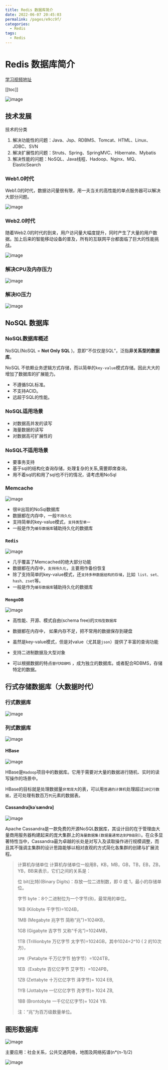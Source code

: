 ```yaml
---
title: Redis 数据库简介
date: 2022-06-07 20:45:03
permalink: /pages/e9cc9f/
categories:
  - Redis
tags:
  - Redis
---
```

# Redis 数据库简介

[学习视频地址](https://www.bilibili.com/video/BV1Rv41177Af?p=1)

[[toc]]

![image](https://jsd.cdn.zzko.cn/gh/xustudyxu/image-hosting@master/20220607/image.1t1oqnudzvog.jpg)

## 技术发展

技术的分类

1. 解决功能性的问题：Java、Jsp、RDBMS、Tomcat、HTML、Linux、JDBC、SVN
2. 解决扩展性的问题：Struts、Spring、SpringMVC、Hibernate、Mybatis
3. 解决性能的问题：NoSQL、Java线程、Hadoop、Nginx、MQ、ElasticSearch

### Web1.0时代

Web1.0的时代，数据访问量很有限，用一夫当关的高性能的单点服务器可以解决大部分问题。

![image](https://jsd.cdn.zzko.cn/gh/xustudyxu/image-hosting@master/20220607/image.6oud1zlmuxc0.jpg)

### Web2.0时代

随着Web2.0的时代的到来，用户访问量大幅度提升，同时产生了大量的用户数据。加上后来的智能移动设备的普及，所有的互联网平台都面临了巨大的性能挑战。

![image](https://jsd.cdn.zzko.cn/gh/xustudyxu/image-hosting@master/20220607/image.6z6y7rmb2700.jpg)

### 解决CPU及内存压力

![image](https://jsd.cdn.zzko.cn/gh/xustudyxu/image-hosting@master/20220607/image.68w0snj2wk00.jpg)

### 解决IO压力

![image](https://jsd.cdn.zzko.cn/gh/xustudyxu/image-hosting@master/20220607/image.16879uz0siqo.jpg)

## NoSQL 数据库

### NoSQL数据库概述

NoSQL(NoSQL = **Not Only SQL** )，意即“不仅仅是SQL”，泛指**非关系型的数据库**。 

NoSQL 不依赖业务逻辑方式存储，而以简单的`key-value`模式存储。因此大大的增加了数据库的扩展能力。

+ 不遵循SQL标准。
+ 不支持ACID。
+ 远超于SQL的性能。

### **NoSQL适用场景**

+ 对数据高并发的读写
+ 海量数据的读写
+ 对数据高可扩展性的

### **NoSQL**不适用场景

+ 要事务支持
+ 基于sql的结构化查询存储，处理复杂的关系,需要即席查询。
+ 用不着sql的和用了sql也不行的情况，请考虑用NoSql

### **Memcache**

![image](https://jsd.cdn.zzko.cn/gh/xustudyxu/image-hosting@master/20220607/image.182ny65xnqdc.jpg)

+ 很`早`出现的NoSql数据库
+ 数据都在内存中，一般`不持久化`
+ 支持简单的key-value模式，`支持类型单一`
+ 一般是作为`缓存数据库`辅助持久化的数据库

### `Redis`

![image](https://jsd.cdn.zzko.cn/gh/xustudyxu/image-hosting@master/20220607/image.4ac55hg7d1k0.jpg)

+ 几乎覆盖了Memcached的绝大部分功能
+ 数据都在内存中，`支持持久化`，主要用作备份恢复
+ 除了支持简单的key-value模式，还`支持多种数据结构的存储`，比如` list、set、hash、zset`等。
+ 一般是作为`缓存数据库`辅助持久化的数据库

### `MongoDB`

![image](https://jsd.cdn.zzko.cn/gh/xustudyxu/image-hosting@master/20220607/image.2tdz837532w0.jpg)

+ 高性能、开源、模式自由(schema  free)的`文档型数据库`

+ 数据都在内存中， 如果内存不足，把不常用的数据保存到硬盘
+ 虽然是key-value模式，但是对value（尤其是`json`）提供了丰富的查询功能
+ 支持二进制数据及大型对象
+ 可以根据数据的特点`替代RDBMS` ，成为独立的数据库。或者配合RDBMS，存储特定的数据。

## 行式存储数据库（大数据时代）

### 行式数据库

![image](https://jsd.cdn.zzko.cn/gh/xustudyxu/image-hosting@master/20220607/image.6twpui5bneo0.jpg)

### **列式数据库**

![image](https://jsd.cdn.zzko.cn/gh/xustudyxu/image-hosting@master/20220607/image.5ufmal4bk20.jpg)

#### **HBase**

![image](https://jsd.cdn.zzko.cn/gh/xustudyxu/image-hosting@master/20220607/image.69a056iwlf40.jpg)

HBase是`Hadoop`项目中的数据库。它用于需要对大量的数据进行随机、实时的读写操作的场景中。

HBase的目标就是处理数据量`非常庞大`的表，可以用`普通的计算机`处理超过`10亿行数据`，还可处理有数百万`列`元素的数据表。

####  **Cassandra[kəˈsændrə]**

![image](https://jsd.cdn.zzko.cn/gh/xustudyxu/image-hosting@master/20220607/image.4ua54uzp09s0.jpg)

Apache Cassandra是一款免费的开源NoSQL数据库，其设计目的在于管理由大量商用服务器构建起来的庞大集群上的`海量数据集(数据量通常达到PB级别)`。在众多显著特性当中，Cassandra最为卓越的长处是对写入及读取操作进行规模调整，而且其不强调主集群的设计思路能够以相对直观的方式简化各集群的创建与扩展流程。

> 计算机存储单位 计算机存储单位一般用B，KB，MB，GB，TB，EB，ZB，YB，BB来表示，它们之间的关系是：
>
> 位 bit(比特)(Binary Digits)：存放一位二进制数，即 0 或 1，最小的存储单位。
>
> 字节 byte：8个二进制位为一个字节(B)，最常用的单位。
>
> 1KB (Kilobyte 千字节)=1024B，
>
> 1MB (Megabyte 兆字节 简称“兆”)=1024KB，
>
> 1GB (Gigabyte 吉字节 又称“千兆”)=1024MB，
>
> 1TB (Trillionbyte 万亿字节 太字节)=1024GB，其中1024=2^10 ( 2 的10次方)，
>
> `1PB`（Petabyte 千万亿字节 拍字节）=1024TB，
>
> 1EB（Exabyte 百亿亿字节 艾字节）=1024PB，
>
> 1ZB (Zettabyte 十万亿亿字节 泽字节)= 1024 EB,
>
> 1YB (Jottabyte 一亿亿亿字节 尧字节)= 1024 ZB,
>
> 1BB (Brontobyte 一千亿亿亿字节)= 1024 YB.
>
> 注：“兆”为百万级数量单位。

## 图形数据库

![image](https://jsd.cdn.zzko.cn/gh/xustudyxu/image-hosting@master/20220607/image.5i6pukp7ya00.jpg)

主要应用：社会关系，公共交通网络，地图及网络拓谱(n*(n-1)/2)

![image](https://jsd.cdn.zzko.cn/gh/xustudyxu/image-hosting@master/20220607/image.29xsu06f6hgk.jpg)

